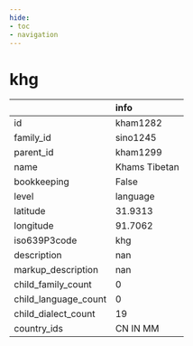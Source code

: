 ```yaml
---
hide:
- toc
- navigation
---
```

# khg
|                      | info          |
|:---------------------|:--------------|
| id                   | kham1282      |
| family_id            | sino1245      |
| parent_id            | kham1299      |
| name                 | Khams Tibetan |
| bookkeeping          | False         |
| level                | language      |
| latitude             | 31.9313       |
| longitude            | 91.7062       |
| iso639P3code         | khg           |
| description          | nan           |
| markup_description   | nan           |
| child_family_count   | 0             |
| child_language_count | 0             |
| child_dialect_count  | 19            |
| country_ids          | CN IN MM      |